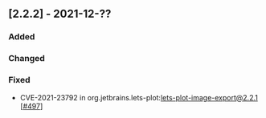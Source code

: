 ## [2.2.2] - 2021-12-??

### Added

### Changed

### Fixed

- CVE-2021-23792 in org.jetbrains.lets-plot:lets-plot-image-export@2.2.1 [[#497](https://github.com/JetBrains/lets-plot/issues/497)]